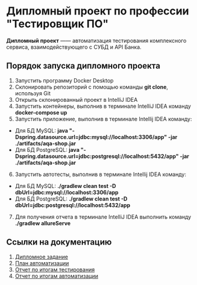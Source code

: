 # Дипломный проект по профессии "Тестировщик ПО"
**Дипломный проект** —— автоматизация тестирования комплексного сервиса, взаимодействующего с СУБД и API Банка.

## Порядок запуска дипломного проекта
1. Запустить программу Docker Desktop
2. Склонировать репозиторий с помощью команды **git clone**, используя Git
3. Открыть склонированный проект в IntelliJ IDEA
4. Запустить контейнеры, выполнив в терминале IntelliJ IDEA команду **docker-compose up**
5. Запустить приложение, выполнив в терминале Intellij IDEA команду:
- Для БД MySQL: **java "-Dspring.datasource.url=jdbc:mysql://localhost:3306/app" -jar ./artifacts/aqa-shop.jar**
- Для БД PostgreSQL: **java "-Dspring.datasource.url=jdbc:postgresql://localhost:5432/app" -jar ./artifacts/aqa-shop.jar**
6. Запустить автотесты, выполнив в терминале Intellij IDEA команду:
- Для БД MySQL: **./gradlew clean test -D dbUrl=jdbc:mysql://localhost:3306/app**
- Для БД PostgreSQL: **./gradlew clean test -D dbUrl=jdbc:postgresql://localhost:5432/app**
7. Для получения отчета в терминале IntelliJ IDEA выполнить команду **./gradlew allureServe**

## Ссылки на документацию
1. [Дипломное задание](https://github.com/netology-code/qa-diploma)
2. [План автоматизации](https://github.com/alex-pakin/diplomaqa/blob/main/docs/Plan.md)
3. [Отчет по итогам тестирования](https://github.com/alex-pakin/diplomaqa/blob/main/docs/Report.md)
4. [Отчет по итогам автоматизации](https://github.com/alex-pakin/diplomaqa/blob/main/docs/Summary.md)